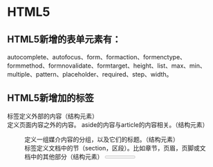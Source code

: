 # HTML5

## HTML5新增的表单元素有：

autocomplete、autofocus、form、formaction、formenctype、formmethod、formnovalidate、formtarget、height、list、max、min、multiple、pattern、placeholder、required、step、width。

## HTML5新增加的标签

<article>标签定义外部的内容（结构元素） 
<aside>定义页面内容之外的内容。 aside的内容与article的内容相关。（结构元素） 
<figure>定义一组媒介内容的分组，以及它们的标题。（结构元素） 
<section>标签定义文档中的节（section，区段）。比如章节，页眉，页脚或文档中的其他部分（结构元素） 
<meter>定义预定义范围内的度量。仅用于已知最大和最小值的度量（内联元素） 
<progress>定义任何类型的任务的进度。可以使用
<progress>标签来显示javascript中耗费时间的函数的进度（内联元素） 
<time>定义一个日期/时间 （内联元素） 
<audio>定义声音内容。(内嵌元素) audio 元素允许多个 source 元素。source 元素可以链接不同的音频文件。浏览器将使用第一个可识别的格式 
<video>定义视频。(内嵌元素) Ogg支持firefox3.5，opera10.5，chrome3.0 Mpeg 4 支持chrome3.0，safsri3.0 Video也支持多个source元素，链接到不同的视频文件，浏览器将使用第一个可识别的格式 属性值： autoplay=”autoplay”就绪后马上播放 loop=“loop”播放完再次播放 
<command>定义命令按钮 （交互元素） 
<datalist>定义下拉列表,与input元素配合使用该元素，定义input可能出现的值，datalist的选项不会被显示出来，它仅仅是合法的输入值列表（交互元素） <details>定义元素的细节 （交互元素） <canvas>定义图形,绘制路径，矩形，圆形，字符以及添加图像的方法 Canvas元素本身没有绘图能力，所有的绘制工作必须在javascript内部完成 渐变 <dialog>定义对话（会话）dialog元素表示几个人之间的对话。HTML5dt元素可以表示讲话者，HTML5dd元素可以表示讲话内容。（结构元素） <embed>定义外部交互内容或插件 <event-source>为服务器发送的事件定义目标 <footer>定义 section 或 page 的页脚 <figcaption> 标签定义 figure 元素的标题。 <hgroup> 标签用于对网页或区段（section）的标题进行组合。 对网页或区段的标题进行组合 <keygen>标签提供一种验证用户的可靠方法。keygen 元素是密钥对生成器（key-pair generator）。当提交表单时，会生成两个键，一个是私钥，一个公钥。私钥（private key）存储于客户端，公钥（public key）则被发送到服务器。公钥可用于之后验证用户的客户端证书（client certificate）。 <header>定义 section 或 page 的页眉（介绍信息） <mark> 标签定义带有记号的文本。请在需要突出显示文本时使用 <m> 标签。 <nav>定义导航链接。 <output>定义输出的一些类型。 <source>定义媒体资源 Ogg支持firefox3.5，opera10.5，chrome3.0 Mpeg 4 支持chrome3.0，safsri3.0 Video也支持多个source元素，链接到不同的视频文件，浏览器将使用第一个可识别的格式 属性值： autoplay=”autoplay”就绪后马上播放 loop=“loop”播放完再次播放 <ruby> 标签定义 ruby 注释（中文注音或字符）在东亚使用
